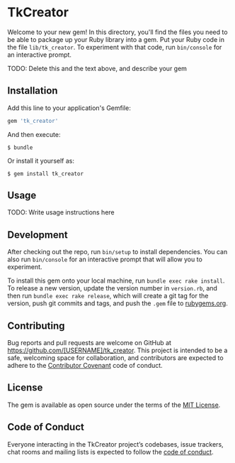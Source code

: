 # TkCreator

Welcome to your new gem! In this directory, you'll find the files you need to be able to package up your Ruby library into a gem. Put your Ruby code in the file `lib/tk_creator`. To experiment with that code, run `bin/console` for an interactive prompt.

TODO: Delete this and the text above, and describe your gem

## Installation

Add this line to your application's Gemfile:

```ruby
gem 'tk_creator'
```

And then execute:

    $ bundle

Or install it yourself as:

    $ gem install tk_creator

## Usage

TODO: Write usage instructions here

## Development

After checking out the repo, run `bin/setup` to install dependencies. You can also run `bin/console` for an interactive prompt that will allow you to experiment.

To install this gem onto your local machine, run `bundle exec rake install`. To release a new version, update the version number in `version.rb`, and then run `bundle exec rake release`, which will create a git tag for the version, push git commits and tags, and push the `.gem` file to [rubygems.org](https://rubygems.org).

## Contributing

Bug reports and pull requests are welcome on GitHub at https://github.com/[USERNAME]/tk_creator. This project is intended to be a safe, welcoming space for collaboration, and contributors are expected to adhere to the [Contributor Covenant](http://contributor-covenant.org) code of conduct.

## License

The gem is available as open source under the terms of the [MIT License](https://opensource.org/licenses/MIT).

## Code of Conduct

Everyone interacting in the TkCreator project’s codebases, issue trackers, chat rooms and mailing lists is expected to follow the [code of conduct](https://github.com/[USERNAME]/tk_creator/blob/master/CODE_OF_CONDUCT.md).
